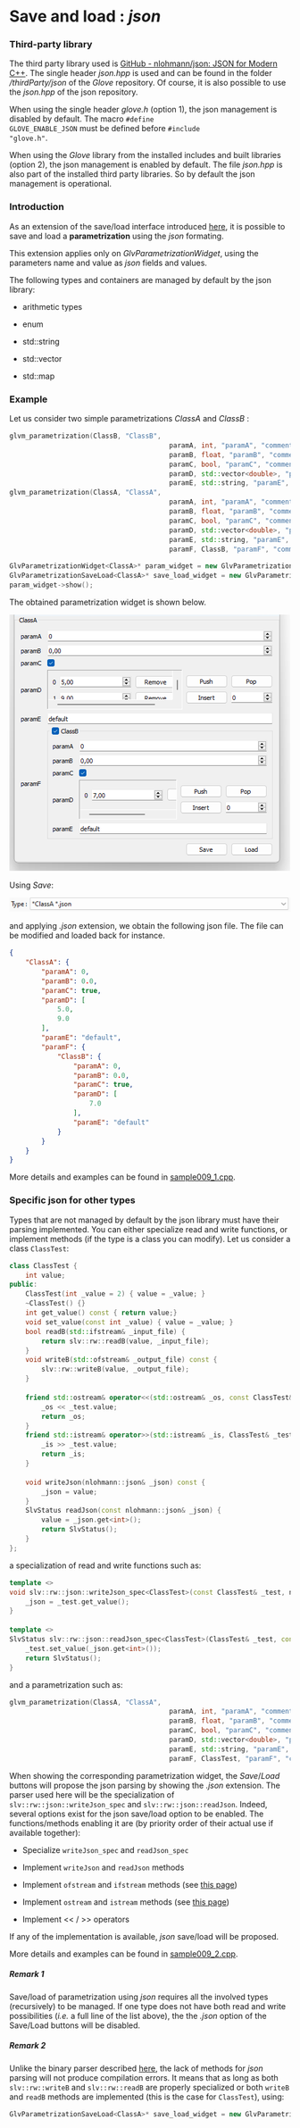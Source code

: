 # Save and load : *json*

### Third-party library

The third party library used is [GitHub - nlohmann/json: JSON for Modern C++](https://github.com/nlohmann/json). The single header *json.hpp* is used and can be found in the folder */thirdParty/json* of the *Glove* repository. Of course, it is also possible to use the *json.hpp* of the json repository.

When using the single header *glove.h* (option 1), the json management is disabled by default. The macro <code>#define GLOVE_ENABLE_JSON</code> must be defined before <code>#include "glove.h"</code>.

When using the *Glove* library from the installed includes and built libraries (option 2), the json management is enabled by default. The file *json.hpp* is also part of the installed third party libraries. So by default the json management is operational.

### Introduction

As an extension of the save/load interface introduced [here](/doc/readme/SaveLoad/SaveLoad_binary.md), it is possible to save and load a **parametrization** using the *json* formating.

This extension applies only on *GlvParametrizationWidget*, using the parameters name and value as *json* fields and values.

The following types and containers are managed by default by the json library:

- arithmetic types

- enum

- std::string

- std::vector

- std::map

### Example

Let us consider two simple parametrizations *ClassA* and *ClassB* :

```cpp
glvm_parametrization(ClassB, "ClassB",
                                        paramA, int, "paramA", "comment about parameterA", 0,
                                        paramB, float, "paramB", "comment about parameter B", 0.f,
                                        paramC, bool, "paramC", "comment about parameter C", true,
                                        paramD, std::vector<double>, "paramD", "comment about parameter D", {7.},
                                        paramE, std::string, "paramE", "comment about parameter E", "default")
glvm_parametrization(ClassA, "ClassA",
                                        paramA, int, "paramA", "comment about parameterA", 0,
                                        paramB, float, "paramB", "comment about parameter B", 0.f,
                                        paramC, bool, "paramC", "comment about parameter C", true,
                                        paramD, std::vector<double>, "paramD", "comment about parameter D", std::vector<double>({5., 9.},
                                        paramE, std::string, "paramE", "comment about parameter E", "default",
                                        paramF, ClassB, "paramF", "comment about parameter F", ClassB())
```

```cpp
GlvParametrizationWidget<ClassA>* param_widget = new GlvParametrizationWidget<ClassA>;
GlvParametrizationSaveLoad<ClassA>* save_load_widget = new GlvParametrizationSaveLoad<ClassA>(param_widget);
param_widget->show();
```

The obtained parametrization widget is shown below.

![sample009-3](../../images/samples/sample009_1.png)

Using *Save*:

![sample009-3](../../images/samples/sample009_1-1.png)

and applying *.json* extension, we obtain the following json file. The file can be modified and loaded back for instance.

```json
{
    "ClassA": {
        "paramA": 0,
        "paramB": 0.0,
        "paramC": true,
        "paramD": [
            5.0,
            9.0
        ],
        "paramE": "default",
        "paramF": {
            "ClassB": {
                "paramA": 0,
                "paramB": 0.0,
                "paramC": true,
                "paramD": [
                    7.0
                ],
                "paramE": "default"
            }
        }
    }
}
```

More details and examples can be found in [sample009_1.cpp](/src/src_samples/src_sample009_1/sample009_1.cpp). 

### Specific json for other types

Types that are not managed by default by the json library must have their parsing implemented. You can either specialize read and write functions, or implement methods (if the type is a class you can modify). Let us consider a class `ClassTest`:

```cpp
class ClassTest {
    int value;
public:
    ClassTest(int _value = 2) { value = _value; }
    ~ClassTest() {}
    int get_value() const { return value;}
    void set_value(const int _value) { value = _value; }
    bool readB(std::ifstream& _input_file) {
        return slv::rw::readB(value, _input_file);
    }
    void writeB(std::ofstream& _output_file) const {
        slv::rw::writeB(value, _output_file);
    }

    friend std::ostream& operator<<(std::ostream& _os, const ClassTest& _test) {
        _os << _test.value;
        return _os;
    }
    friend std::istream& operator>>(std::istream& _is, ClassTest& _test) {
        _is >> _test.value;
        return _is;
    }

    void writeJson(nlohmann::json& _json) const {
        _json = value;
    }
    SlvStatus readJson(const nlohmann::json& _json) {
        value = _json.get<int>();
        return SlvStatus();
    }
};
```

a specialization of read and write functions such as:

```cpp
template <>
void slv::rw::json::writeJson_spec<ClassTest>(const ClassTest& _test, nlohmann::json& _json) {
    _json = _test.get_value();
}

template <>
SlvStatus slv::rw::json::readJson_spec<ClassTest>(ClassTest& _test, const nlohmann::json& _json) {
    _test.set_value(_json.get<int>());
    return SlvStatus();
}
```

and a parametrization such as:

```cpp
glvm_parametrization(ClassA, "ClassA",
                                        paramA, int, "paramA", "comment about parameterA", 0,
                                        paramB, float, "paramB", "comment about parameter B", 0.f,
                                        paramC, bool, "paramC", "comment about parameter C", true,
                                        paramD, std::vector<double>, "paramD", "comment about parameter D", {},
                                        paramE, std::string, "paramE", "comment about parameter E", "default",
                                        paramF, ClassTest, "paramF", "comment about parameter F", ClassTest())
```

When showing the corresponding parametrization widget, the *Save*/*Load* buttons will propose the json parsing by showing the *.json* extension. The parser used here will be the specialization of <code>slv::rw::json::writeJson_spec</code> and <code>slv::rw::json::readJson</code>. Indeed, several options exist for the json save/load option to be enabled. The functions/methods enabling it are (by priority order of their actual use if available together):

- Specialize <code>writeJson_spec</code> and <code>readJson_spec</code>

- Implement <code>writeJson</code> and <code>readJson</code> methods

- Implement <code>ofstream</code> and <code>ifstream</code> methods (see [this page](/doc/readme/ReadWriteFile/ReadWriteFile_class_text.md))

- Implement <code>ostream</code> and <code>istream</code> methods (see [this page](/doc/readme/ReadWriteFile/ReadWriteFile_class_IO.md))

- Implement << / >> operators

If any of the implementation is available, *json* save/load will be proposed.

More details and examples can be found in [sample009_2.cpp](/src/src_samples/src_sample009_2/sample009_2.cpp).

##### Remark 1

Save/load of parametrization using *json* requires all the involved types (recursively) to be managed. If one type does not have both read and write possibilities (*i.e.* a full line of the list above), the the *.json* option of the Save/Load buttons will be disabled.

##### Remark 2

Unlike the binary parser described [here](/doc/readme/SaveLoad/SaveLoad_binary.md), the lack of methods for *json* parsing will not produce compilation errors. It means that as long as both `slv::rw::writeB` and `slv::rw::readB` are properly specialized or both `writeB` and `readB` methods are implemented (this is the case for <code>ClassTest</code>), using:

```cpp
GlvParametrizationSaveLoad<ClassA>* save_load_widget = new GlvParametrizationSaveLoad<ClassA>(param_widget);
```